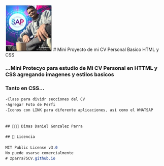 <img src="https://github.com/zparra75/Zparra75CV/blob/main/cv-dd/imagen/FOTOPERFIL.jpg" alt="Logo">
# Mini Proyecto de mi CV Personal Basico HTML y CSS

### ...Mini Protecyo para estudio de Mi CV Personal en HTTML y CSS agregando imagenes y estilos basicos


### Tanto en CSS...
```css
-Class para dividr secciones del CV
-Agregar Foto de Perfi
-Iconos con LINK para diferente aplicaciones, asi como el WHATSAP


## 👨🏻‍🏫 Dimas Daniel Gonzalez Parra

## 📄 Licencia 

MIT Public License v3.0
No puede usarse comercialmente
# zparra75CV.github.io
